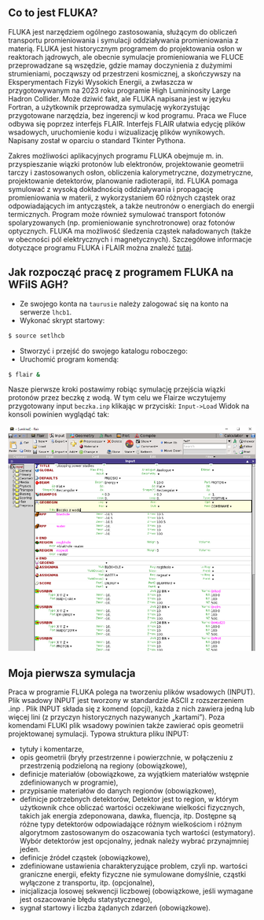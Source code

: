 ## Co to jest FLUKA?
FLUKA jest narzędziem ogólnego zastosowania, służącym do obliczeń transportu promieniowania i symulacji oddziaływania promieniowania z materią.
FLUKA jest historycznym programem do projektowania osłon w reaktorach jądrowych, ale obecnie symulacje promieniowania we FLUCE przeprowadzane są wszędzie, gdzie mamay doczynienia z dużymimi strumieniami, począwszy od przestrzeni kosmicznej, a skończywszy na Eksperymentach Fizyki Wysokich Energii, a zwłaszcza w przygotowywanym na 2023 roku programie High Lumininosity Large Hadron Collider. 
Może dziwić fakt, ale FLUKA napisana jest w języku Fortran, a użytkownik przeprowadza symulację wykorzystując przygotowane narzędzia, bez ingerencji w kod programu. Praca we Fluce odbywa się poprzez interfejs  FLAIR. Interfejs FLAIR ułatwia edycję plików wsadowych, uruchomienie kodu i wizualizację plików wynikowych. Napisany został w oparciu o standard Tkinter Pythona.

Zakres możliwości aplikacyjnych programu FLUKA obejmuje m. in. przyspieszanie wiązki protonów lub elektronów, projektowanie geometrii tarczy i zastosowanych osłon, obliczenia kalorymetryczne, dozymetryczne, projektowanie detektorów, planowanie radioterapii, itd.
FLUKA pomaga symulować z wysoką dokładnością oddziaływania i propagację promieniowania w materii, z wykorzystaniem 60 różnych cząstek oraz odpowiadających im antycząstek, a także neutronów o energiach do energii termicznych. Program może również symulować transport fotonów spolaryzowanych (np. promieniowanie synchrotronowe) oraz fotonów optycznych. FLUKA ma możliwość śledzenia cząstek naładowanych (także w obecności pól elektrycznych i magnetycznych). Szczegółowe informacje dotyczące programu FLUKA i FLAIR można znaleźć [tutaj](http://www.fluka.org/fluka.php).

## Jak rozpocząć pracę z programem FLUKA na WFiIS AGH? 
- Ze swojego konta na `taurusie` należy zalogować się na konto na serwerze `lhcb1`. 
- Wykonać skrypt startowy:
```bash
$ source setlhcb
```
- Stworzyć i przejść do swojego katalogu roboczego:
- Uruchomić program komendą:
```bash
$ flair &
```
Nasze pierwsze kroki postawimy robiąc symulację przejścia wiązki protonów przez beczkę z wodą.
W tym celu we Flairze wczytujemy przygotowany input `beczka.inp` klikając w przyciski: `Input->Load`
Widok na konsoli powinien wyglądąć tak:

[!["FLAIR"](Flair.png)](Flair.png)


## Moja pierwsza symulacja
Praca w programie FLUKA polega na tworzeniu plików wsadowych (INPUT).
Plik wsadowy INPUT jest tworzony w standardzie ASCII z rozszerzeniem .inp .
Plik INPUT składa się z komend (opcji), każda z nich zawiera jedną lub więcej lini (z przyczyn historycznych nazywanych „kartami”). Poza komendami FLUKI plik wsadowy powinien także zawierać opis geometrii projektowanej symulacji.
Typowa struktura pliku INPUT:
- tytuły i komentarze,
- opis geometrii (bryły przestrzenne i powierzchnie, w połączeniu z przestrzenią podzieloną na regiony (obowiązkowe),
-	definicje materiałów (obowiązkowe, za wyjątkiem materiałów wstępnie zdefiniowanych w programie),
-	przypisanie materiałów do danych regionów (obowiązkowe),
-	definicje potrzebnych detektorów, 
Detektor jest to region, w którym użytkownik chce obliczać wartości oczekiwane wielkości fizycznych, takich jak energia zdeponowana, dawka, fluencja, itp. Dostępne są różne typy detektorów odpowiadające różnym wielkościom i różnym algorytmom zastosowanym do oszacowania tych wartości (estymatory). Wybór detektorów jest opcjonalny, jednak należy wybrać przynajmniej jeden.
-	definicje źródeł cząstek (obowiązkowe),
-	zdefiniowane ustawienia charakteryzujące problem, czyli np. wartości graniczne energii, efekty fizyczne nie symulowane domyślnie, cząstki wyłączone z transportu, itp. (opcjonalne),
-	inicjalizacja losowej sekwencji liczbowej (obowiązkowe, jeśli wymagane jest oszacowanie błędu statystycznego),
-	sygnał startowy i liczba żądanych zdarzeń (obowiązkowe).
 


